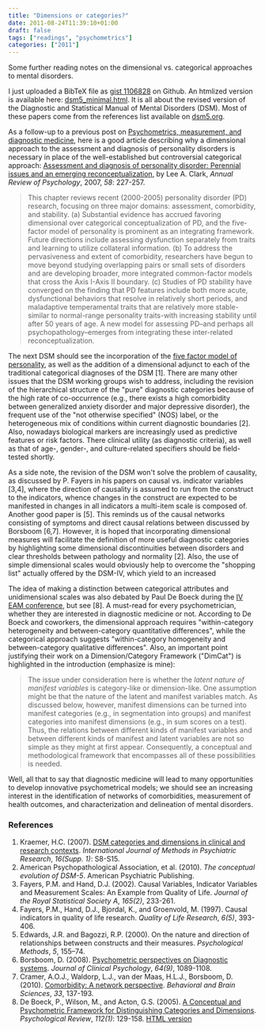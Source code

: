 ```yaml
---
title: "Dimensions or categories?"
date: 2011-08-24T11:39:10+01:00
draft: false
tags: ["readings", "psychometrics"]
categories: ["2011"]
---
```


Some further reading notes on the dimensional vs. categorical approaches to mental disorders.

I just uploaded a BibTeX file as [gist 1106828](https://gist.github.com/1106828) on Github. An htmlized version is available here: [dsm5_minimal.html](/pub/dsm5_minimal.html). It is all about the revised version of the Diagnostic and Statistical Manual of Mental Disorders (DSM). Most of these papers come from the references list available on [dsm5.org](http://www.dsm5.org).

As a follow-up to a previous post on [Psychometrics, measurement, and diagnostic medicine](/post/psychometrics-measurement-and-diagnostic-medicine), here is a good article describing why a dimensional approach to the assessment and diagnosis of personality disorders is necessary in place of the well-established but controversial categorical approach: [Assessment and diagnosis of personality disorder: Perennial issues and an emerging reconceptualization](http://www.ncbi.nlm.nih.gov/pubmed/16903806), by Lee A. Clark, *Annual Review of Psychology*, 2007, *58*: 227-257. 

> This chapter reviews recent (2000-2005) personality disorder (PD) research, focusing on three major domains: assessment, comorbidity, and stability. (a) Substantial evidence has accrued favoring dimensional over categorical conceptualization of PD, and the five-factor model of personality is prominent as an integrating framework. Future directions include assessing dysfunction separately from traits and learning to utilize collateral information. (b) To address the pervasiveness and extent of comorbidity, researchers have begun to move beyond studying overlapping pairs or small sets of disorders and are developing broader, more integrated common-factor models that cross the Axis I-Axis II boundary. (c) Studies of PD stability have converged on the finding that PD features include both more acute, dysfunctional behaviors that resolve in relatively short periods, and maladaptive temperamental traits that are relatively more stable-similar to normal-range personality traits-with increasing stability until after 50 years of age. A new model for assessing PD–and perhaps all psychopathology–emerges from integrating these inter-related reconceptualization.

The next DSM should see the incorporation of the [five factor model of personality](http://en.wikipedia.org/wiki/Big_Five_personality_traits), as well as the addition of a dimensional adjunct to each of the traditional categorical diagnoses of the DSM [1]. There are many other issues that the DSM working groups wish to address, including the revision of the hierarchical structure of the "pure" diagnostic categories because of the high rate of co-occurrence (e.g., there exists a high comorbidity between generalized anxiety disorder and major depressive disorder), the frequent use of the "not otherwise specified" (NOS) label, or the heterogeneous mix of conditions within current diagnostic boundaries [2]. Also, nowadays biological markers are increasingly used as predictive features or risk factors. There clinical utility (as diagnostic criteria), as well as that of age-, gender-, and culture-related specifiers should be field-tested shortly.

As a side note, the revision of the DSM won't solve the problem of causality, as discussed by P. Fayers in his papers on causal vs. indicator variables [3,4], where the direction of causality is assumed to run from the construct to the indicators, whence changes in the construct are expected to be manifested in changes in all indicators a multi-item scale is composed of. Another good paper is [5]. This reminds us of the causal networks consisting of symptoms and direct causal relations between discussed by Borsboom [6,7]. However, it is hoped that incorporating dimensional measures will facilitate the definition of more useful diagnostic categories by highlighting some dimensional discontinuities between disorders and clear thresholds between pathology and normality [2]. Also, the use of simple dimensional scales would obviously help to overcome the "shopping list" actually offered by the DSM-IV, which yield to an increased

The idea of making a distinction between categorical attributes and unidimensional scales was also debated by Paul De Boeck during the [IV EAM conference](/post/back-from-the-iv-eam-conference), but see [8]. A must-read for every psychometrician, whether they are interested in diagnostic medicine or not. According to De Boeck and coworkers, the dimensional approach requires "within-category heterogeneity and between-category quantitative differences", while the categorical approach suggests "within-category homogeneity and between-category qualitative differences". Also, an important point justifying their work on a Dimension/Category Framework ("DimCat") is highlighted in the introduction (emphasize is mine):

> The issue under consideration here is whether the *latent nature of manifest variables* is category-like or dimension-like. One assumption might be that the nature of the latent and manifest variables match. As discussed below, however, manifest dimensions can be turned into manifest categories (e.g., in segmentation into groups) and manifest categories into manifest dimensions (e.g., in sum scores on a test). Thus, the relations between different kinds of manifest variables and between different kinds of manifest and latent variables are not so simple as they might at first appear. Consequently, a conceptual and methodological framework that encompasses all of these possibilities is needed.

Well, all that to say that diagnostic medicine will lead to many opportunities to develop innovative psychometrical models; we should see an increasing interest in the identification of networks of comorbidities, measurement of health outcomes, and characterization and delineation of mental disorders.

### References

1. Kraemer, H.C. (2007). [DSM categories and dimensions in clinical and research contexts](http://www.dsm5.org/Research/Documents/Kraemer_DSM%20Categories%20and%20Dimensions.pdf). *International Journal of Methods in Psychiatric Research*, *16(Supp. 1)*: S8-S15.
2. American Psychopathological Association, et al. (2010). *The conceptual evolution of DSM-5*. American Psychiatric Publishing.
3. Fayers, P.M. and Hand, D.J. (2002). Causal Variables, Indicator Variables and Measurement Scales: An Example from Quality of Life. *Journal of the Royal Statistical Society A*, *165(2)*, 233-261.
4. Fayers, P.M., Hand, D.J., Bjordal, K., and Groenvold, M. (1997). Causal indicators in quality of life research. *Quality of Life Research*, *6(5)*, 393-406.
5. Edwards, J.R. and Bagozzi, R.P. (2000). On the nature and direction of relationships between constructs and their measures. *Psychological Methods*, *5*, 155–74.
6. Borsboom, D. (2008). [Psychometric perspectives on Diagnostic systems](http://www.psychosystems.org/Data/Literature/BorsboomJCP2008.pdf). *Journal of Clinical Psychology*, *64(9)*, 1089-1108.
7. Cramer, A.O.J., Waldorp, L.J., van der Maas, H.L.J., Borsboom, D. (2010). [Comorbidity: A network perspective](http://cambridgefluids.com/download.php?file=%2FBBS%2FBBS33_2-3%2FS0140525X10000798a.pdf&code=8b3cae32ca55e86d9a5cdd4ecca8b84c). *Behavioral and Brain Sciences*, *33*, 137-193.
8. De Boeck, P., Wilson, M., and Acton, G.S. (2005). [A Conceptual and Psychometric Framework for Distinguishing Categories and Dimensions](http://ppw.kuleuven.be/okp/_pdf/DeBoeck2005ACAPF.pdf). *Psychological Review*, *112(1)*: 129-158. [HTML version](http://www.personalityresearch.org/acton/dimcat.html)
